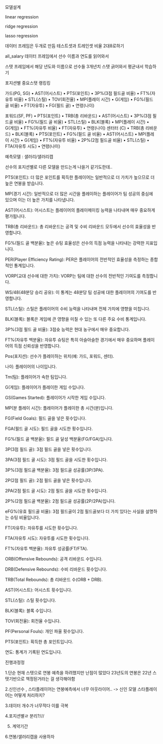 모델설계

linear regression

ridge regression 

lasso regression 

데이터 프레임은 두개로 만듬   테스트셋과 트레인셋 비율 2대8로하기 

all_salary 데이터 프레임에서 선수 이름과 연도를 읽어와서 

스탯 프레임에서 해당 년도와 이름으로 선수들 3개년치 스탯 긁어와서 평균내서 학습하기

포지션별 중요스탯 랭킹킹

가드(PG, SG)
•	AST(어시스트)
•	PTS(포인트)
•	3P%(3점 필드골 비율)
•	FT%(자유투 비율)
•	STL(스틸)
•	TOV(회전율)
•	MP(플레이 시간)
•	G(게임)
•	FG%(필드 골 비율)
•	FT(자유투)
•	FG(필드 골)
•	연령(나이)

포워드(SF, PF)
•	PTS(포인트)
•	TRB(총 리바운드)
•	AST(어시스트)
•	3P%(3점 필드골 비율)
•	FG%(필드 골 비율)
•	STL(스틸)
•	BLK(블록)
•	MP(플레이 시간)
•	G(게임)
•	FT%(자유투 비율)
•	FT(자유투)
•	연령(나이)
센터터 (C)
•	TRB(총 리바운드)
•	BLK(블록)
•	PTS(포인트)
•	FG%(필드 골 비율)
•	AST(어시스트)
•	MP(플레이 시간)
•	G(게임)
•	FT%(자유투 비율)
•	2P%(2점 필드골 비율)
•	STL(스틸)
•	FTA(자유투 시도)
•	연령(나이)



예측모델 : 샐러리/샐러리캡 

선수의 포지션별로 다른 모델을 만드는게 나을거 같기도한데..









PTS(포인트): 더 많은 포인트를 획득한 플레이어는 일반적으로 더 가치가 높으므로 더 높은 연봉을 받습니다.

MP(경기 시간): 일반적으로 더 많은 시간을 플레이하는 플레이어가 팀 성공의 중심에 있으며 이는 더 높은 가치를 나타냅니다.

AST(어시스트): 어시스트는 플레이어의 플레이메이킹 능력을 나타내며 매우 중요하게 평가됩니다.

TRB(총 리바운드): 총 리바운드는 공격 및 수비 리바운드 모두에서 선수의 효율성을 반영합니다.

FG%(필드 골 백분율): 높은 슈팅 효율성은 선수의 득점 능력을 나타내는 강력한 지표입니다.

PER(Player Efficiency Rating): PER은 플레이어의 전반적인 효율성을 측정하는 종합적인 통계입니다.

VORP(교대 선수에 대한 가치): VORP는 팀에 대한 선수의 전반적인 기여도를 측정합니다.

WS/48(48분당 승리 공유): 이 통계는 48분당 팀 성공에 대한 플레이어의 기여도를 반영합니다.

STL(스틸): 스틸은 플레이어의 수비 능력을 나타내며 전체 가치에 영향을 미칩니다.

BLK(블록): 블록은 게임에 큰 영향을 미칠 수 있는 또 다른 주요 수비 통계입니다.

3P%(3점 필드 골 비율): 3점슛 능력은 현대 농구에서 매우 중요합니다.

FT%(자유투 백분율): 자유투 슈팅은 특히 아슬아슬한 경기에서 매우 중요하며 플레이어의 득점 신뢰성을 반영합니다.

Pos(포지션): 선수가 플레이하는 위치(예: 가드, 포워드, 센터).

나이: 플레이어의 나이입니다.

Tm(팀): 플레이어가 속한 팀입니다.

G(게임): 플레이어가 플레이한 게임 수입니다.

GS(Games Started): 플레이어가 시작한 게임 수입니다.

MP(분 플레이 시간): 플레이어가 플레이한 총 시간(분)입니다.

FG(Field Goals): 필드 골을 넣은 횟수입니다.

FGA(필드 골 시도): 필드 골을 시도한 횟수입니다.

FG%(필드 골 백분율): 필드 골 달성 백분율(FG/FGA)입니다.

3P(3점 필드 골): 3점 필드 골을 넣은 횟수입니다.

3PA(3점 필드 골 시도): 3점 필드 골을 시도한 횟수입니다.

3P%(3점 필드골 백분율): 3점 필드골 성공률(3P/3PA).

2P(2점 필드 골): 2점 필드 골을 넣은 횟수입니다.

2PA(2점 필드 골 시도): 2점 필드 골을 시도한 횟수입니다.

2P%(2점 필드골 백분율): 2점 필드골 성공률(2P/2PA)입니다.

eFG%(유효 필드골 비율): 3점 필드골이 2점 필드골보다 더 가치 있다는 사실을 설명하는 슈팅 비율입니다.

FT(자유투): 자유투를 시도한 횟수입니다.

FTA(자유투 시도): 자유투를 시도한 횟수입니다.

FT%(자유투 백분율): 자유투 성공률(FT/FTA).

ORB(Offensive Rebounds): 공격 리바운드 수입니다.

DRB(Defensive Rebounds): 수비 리바운드 횟수입니다.

TRB(Total Rebounds): 총 리바운드 수(ORB + DRB).

AST(어시스트): 어시스트 횟수입니다.

STL(스틸): 스틸 횟수입니다.

BLK(블록): 블록 수입니다.

TOV(회전율): 회전율 수입니다.

PF(Personal Fouls): 개인 파울 횟수입니다.

PTS(포인트): 획득한 총 포인트입니다.

연도: 통계가 기록된 연도입니다.









진행과정정

1.단순 현재 스탯으로 연봉 예측을 하려했지만 난점이 많았다
23년도의 연봉은 22년 스탯기반으로 책정된거라는 걸 생각해야함


2.신인선수 , 스타플레이어는 연봉예측에서 너무 아웃라이어..   -> 신인 모델 스타플레이어는 어떻게 처리하지? 

3.데이터 개수가 너무적다 이를 극복  

4.포지션별ㄹ 분리?///


5. 계약기간 

6.연봉/샐러리캡을 사용하자
